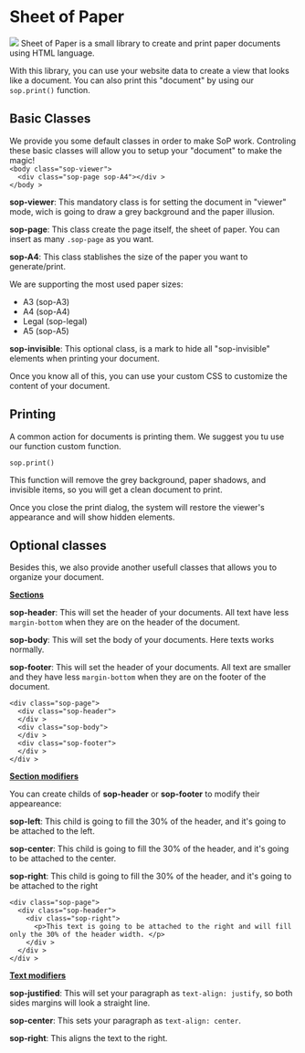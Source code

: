 # Sheet of Paper
<img src="http://imperdiblesoft.github.io/sheet-of-paper/images/logo.png" />
Sheet of Paper is a small library to create and print paper documents using HTML language.

With this library, you can use your website data to create a view that looks like a document.
You can also print this "document" by using our <code>sop.print()</code> function.

<h2>Basic Classes</h2>
We provide you some default classes in order to make SoP work. Controling these basic classes will allow you to setup your "document" to make the magic!
<br />
<code>&lt;body class="sop-viewer"&gt;</code><br />
<code>  &lt;div class="sop-page sop-A4"&gt;&lt;/div &gt;</code><br />
<code>&lt;/body &gt;</code><br />


<p><b>sop-viewer</b>: This mandatory class is for setting the document in "viewer" mode, wich is going to draw a grey background and the paper illusion.</p>
<p><b>sop-page</b>: This class create the page itself, the sheet of paper. You can insert as many <code>.sop-page</code> as you want.</p>
<p><b>sop-A4</b>: This class stablishes the size of the paper you want to generate/print.</p>
<p>We are supporting the most used paper sizes:</p>
<ul>
  <li>A3 (sop-A3)</li>
  <li>A4 (sop-A4)</li>
  <li>Legal (sop-legal)</li>
  <li>A5 (sop-A5)</li>
</ul>

<p><b>sop-invisible</b>: This optional class, is a mark to hide all "sop-invisible" elements when printing your document.</p>

<p>Once you know all of this, you can use your custom CSS to customize the content of your document.</p>

<h2>Printing</h2>
<p>A common action for documents is printing them. We suggest you tu use our function custom function.</p>
<code>sop.print()</code>

<p>This function will remove the grey background, paper shadows, and invisible items, so you will get a clean document to print.</p>
<p>Once you close the print dialog, the system will restore the viewer's appearance and will show hidden elements.</p>

<h2>Optional classes</h2>
Besides this, we also provide another usefull classes that allows you to organize your document.

<b><u>Sections</u></b>
<br />
<p><b>sop-header</b>: This will set the header of your documents. All text have less <code>margin-bottom</code> when they are on the header of the document.</p>
<p><b>sop-body</b>: This will set the body of your documents. Here texts works normally.</p>
<p><b>sop-footer</b>: This will set the header of your documents. All text are smaller and they have less <code>margin-bottom</code> when they are on the footer of the document.</p>
<code>&lt;div class="sop-page"&gt;</code><br />
<code>  &lt;div class="sop-header"&gt;</code><br />
<code>  &lt;/div &gt;</code><br />
<code>  &lt;div class="sop-body"&gt;</code><br />
<code>  &lt;/div &gt;</code><br />
<code>  &lt;div class="sop-footer"&gt;</code><br />
<code>  &lt;/div &gt;</code><br />
<code>&lt;/div &gt;</code><br />

<b><u>Section modifiers</u></b>
<br />
<p>You can create childs of <b>sop-header</b> or <b>sop-footer</b> to modify their appeareance:
<p><b>sop-left</b>: This child is going to fill the 30% of the header, and it's going to be attached to the left.</p>
<p><b>sop-center</b>: This child is going to fill the 30% of the header, and it's going to be attached to the center.</p>
<p><b>sop-right</b>: This child is going to fill the 30% of the header, and it's going to be attached to the right</p>
<code>&lt;div class="sop-page"&gt;</code><br />
<code>  &lt;div class="sop-header"&gt;</code><br />
<code>    &lt;div class="sop-right"&gt;</code><br />
<code>      &lt;p&gt;This text is going to be attached to the right and will fill only the 30% of the header width. &lt;/p&gt;</code><br />
<code>    &lt;/div &gt;</code><br />
<code>  &lt;/div &gt;</code><br />
<code>&lt;/div &gt;</code><br />

<b><u>Text modifiers</u></b>
<br />
<p><b>sop-justified</b>: This will set your paragraph as <code>text-align: justify</code>, so both sides margins will look a straight line.</p>
<p><b>sop-center</b>: This sets your paragraph as <code>text-align: center</code>.</p>
<p><b>sop-right</b>: This aligns the text to the right.</p>


